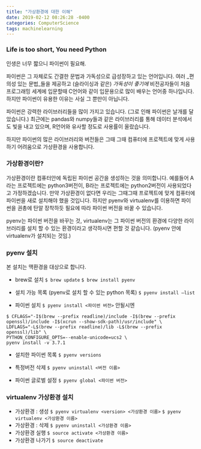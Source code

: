 ```yaml
---
title: "가상환경에 대한 이해"
date: 2019-02-12 08:26:28 -0400
categories: ComputerScience
tags: machinelearning
---
```

### Life is too short, You need Python
인생은 너무 짧으니 파이썬이 필요해.

파이썬은 그 자체로도 간결한 문법과 가독성으로 급성장하고 있는 언어입니다. 여러 _편의성 있는 문법_들을 제공하고 (슬라이싱과 같은) _가독성이 좋기에_ 비전공자들이 처음 프로그래밍 세계에 입문할때 C언어와 같이 입문용으로 많이 배우는 언어중 하나입니다. 하지만 파이썬이 유용한 이유는 사실 그 뿐만이 아닙니다.

파이썬은 강력한 라이브러리들을 많이 가지고 있습니다. (그로 인해 파이썬은 날개를 달았습니다.) 최근에는 pandas와 numpy들과 같은 라이브러리를 통해 데이터 분석에서도 빛을 내고 있으며, R언어와 유사할 정도로 사용률이 올랐습니다.

하지만 파이썬의 많은 라이브러리와 버전들은 그때 그때 컴퓨터에 프로젝트에 맞게 사용하기 어려움으로 가상환경을 사용합니다.

### 가상환경이란?
가상환경이란 컴퓨터안에 독립된 파이썬 공간을 생성하는 것을 의미합니다.
예를들어 A라는 프로젝트에는 python3버전이, B라는 프로젝트에는 python2버전이 사용되었다고 가정하겠습니다. 만약 가상환경이 없다면 우리는 그때그때 프로젝트에 맞게 컴퓨터에 파이썬을 새로 설치해야 했을 것입니다. 하지만 pyenv와 virtualenv를 이용하면 파이썬을 권총에 탄알 장착하듯 필요에 따라 파이썬 버전을 바꿀 수 있습니다.

pyenv는 파이썬 버전을 바꾸는 것, virtualenv는 그 파이썬 버전의 환경에 다양한 라이브러리를 설치 할 수 있는 환경이라고 생각하시면 편할 것 같습니다.
(pyenv 안에 virtualenv가 설치되는 것임.)

### pyenv 설치
본 설치는 맥환경을 대상으로 합니다.

* brew로 설치
```$ brew update```
```$ brew install pyenv```

* 설치 가능 목록 (pyenv로 설치 할 수 있는 python 목록)
```$ pyenv install —list```

* 파이썬 설치
```$ pyenv install <파이썬 버전>```
안될시엔
```
$ CFLAGS="-I$(brew --prefix readline)/include -I$(brew --prefix openssl)/include -I$(xcrun --show-sdk-path)/usr/include" \
LDFLAGS="-L$(brew --prefix readline)/lib -L$(brew --prefix openssl)/lib" \
PYTHON_CONFIGURE_OPTS=--enable-unicode=ucs2 \
pyenv install -v 3.7.1
```

* 설치한 파이썬 목록
```$ pyenv versions```

* 특정버전 삭제
```$ pyenv uninstall <버전 이름>```

* 파이썬 글로벌 설정
```$ pyenv global <파이썬 버전>```



### virtualenv 가상환경 설치
*  가상환경 : 생성
```$ pyenv virtualenv <version> <가상환경 이름>```
```$ pyenv virtualenv <가상환경 이름>```
* 가상환경 : 삭제
```$ pyenv uninstall <가상환경 이름>```
* 가상환경 실행
```$ source activate <가상환경 이름> ```
* 가상환경 나가기
```$ source deactivate```

